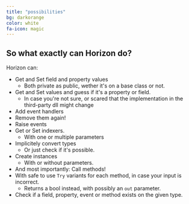 ```yaml
---
title: "possibilities"
bg: darkorange
color: white
fa-icon: magic
---
```


## So what exactly can Horizon do?

Horizon can:

- Get and Set field and property values
  - Both private as public, wether it's on a base class or not.
- Get and Set values and guess if it's a property or field.
  - In case you're not sure, or scared that the implementation in the third-party dll might change
- Add event handlers
- Remove them again!
- Raise events
- Get or Set indexers.
  - With one or multiple parameters
- Implicitely convert types
  - Or just check if it's possible.
- Create instances
  - With or without parameters.
- And most importantly: Call methods!
- With safe to use `Try` variants for each method, in case your input is incorrect. 
  - Returns a bool instead, with possibly an `out` parameter.
- Check if a field, property, event or method exists on the given type.
